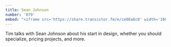 ```yaml
---
title: Sean Johnson
number: '079'
embed: "<iframe src='https://share.transistor.fm/e/ce00a6c0' width='100%' height='180' frameborder='0' scrolling='no' seamless='true'></iframe>"
---
```

Tim talks with Sean Johnson about his start in design, whether you should specialize, pricing projects, and more.
